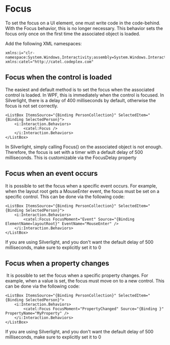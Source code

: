 # Focus

To set the focus on a UI element, one must write code in the code-behind. With the Focus behavior, this is no longer necessary. This behavior sets the focus only once on the first time the associated object is loaded.

Add the following XML namespaces:

```
xmlns:i="clr-namespace:System.Windows.Interactivity;assembly=System.Windows.Interactivity"
xmlns:catel="http://catel.codeplex.com"
```

## Focus when the control is loaded

The easiest and default method is to set the focus when the associated control is loaded. In WPF, this is immediately when the control is focused. In Silverlight, there is a delay of 400 milliseconds by default, otherwise the focus is not set correctly.

```
<ListBox ItemsSource="{Binding PersonCollection}" SelectedItem="{Binding SelectedPerson}">
    <i:Interaction.Behaviors>
        <catel:Focus />
    </i:Interaction.Behaviors>
</ListBox>
```

In Silverlight, simply calling Focus() on the associated object is not enough. Therefore, the focus is set with a timer with a default delay of 500 milliseconds. This is customizable via the FocusDelay property

## Focus when an event occurs

It is possible to set the focus when a specific event occurs. For example, when the layout root gets a MouseEnter event, the focus must be set on a specific control. This can be done via the following code:

```
<ListBox ItemsSource="{Binding PersonCollection}" SelectedItem="{Binding SelectedPerson}">
    <i:Interaction.Behaviors>
        <catel:Focus FocusMoment="Event" Source="{Binding ElementName=layoutRoot}" EventName="MouseEnter" />
    </i:Interaction.Behaviors>
</ListBox>
```

If you are using Silverlight, and you don't want the default delay of 500 milliseconds, make sure to explicitly set it to 0

## Focus when a property changes

 It is possible to set the focus when a specific property changes. For example, when a value is set, the focus must move on to a new control. This can be done via the following code:

```
<ListBox ItemsSource="{Binding PersonCollection}" SelectedItem="{Binding SelectedPerson}">
    <i:Interaction.Behaviors>
        <catel:Focus FocusMoment="PropertyChanged" Source="{Binding }" PropertyName="MyProperty" />
    </i:Interaction.Behaviors>
</ListBox>
```

If you are using Silverlight, and you don't want the default delay of 500 milliseconds, make sure to explicitly set it to 0

